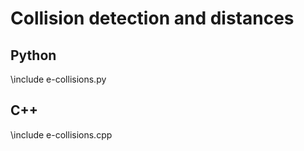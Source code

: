 # Collision detection and distances

## Python
\include e-collisions.py

## C++
\include e-collisions.cpp
